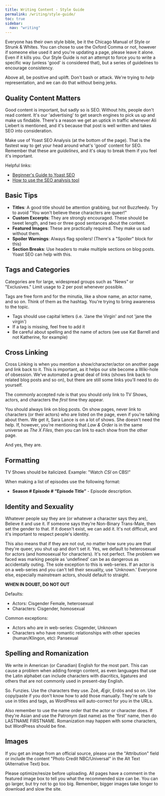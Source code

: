 ```yaml
---
title: Writing Content - Style Guide
permalink: /writing/style-guide/
toc: true
sidebar:
  nav: "writing"
---
```


Everyone has their own style bible, be it the Chicago Manual of Style or Strunk & Whites. You can chose to use the Oxford Comma or not, however if someone else used it and you're updating a page, please leave it alone. Even if it kills you. Our Style Guide is not an attempt to force you to write a specific way (unless 'good' is considered that), but a series of guidelines to encourage consistency.

Above all, be positive and uplift. Don't bash or attack. We're trying to _help_ representation, and we can do that without being jerks.

## Quality Content Matters

Good content is important, but sadly so is SEO. Without hits, people don't read content. It's our 'advertising' to get search engines to pick us up and make us findable. There's a reason we get an uptick in traffic whenever Ali Liebert is mentioned, and it's because that post is well written and takes SEO into consideration.

Make use of Yoast SEO Analysis (at the bottom of the page). That is the fastest way to get your head around what's 'good' content for SEO. Remember that these are _guidelines_, and it's okay to break them if you feel it's important.

Helpful links:

* [Beginner's Guide to Yoast SEO](https://yoast.com/beginners-guide-yoast-seo/)
* [How to use the SEO analysis tool](https://yoast.com/use-content-analysis-yoast-seo/)

## Basic Tips

* **Titles**: A good title should be attention grabbing, but not Buzzfeedy. Try to avoid "You won't believe these characters are queer!"
* **Custom Excerpts**: They are strongly encouraged. These should be tweet length, and two or three good sentances about the content.
* **Featured Images**: These are practically required. They make us sad without them.
* **Spoiler Warnings**: Always flag spoilers! (There's a "Spoiler" block for this)
* **Section Breaks**: Use headers to make multiple sections on blog posts. Yoast SEO can help with this.

## Tags and Categories

Categories are for large, widespread groups such as "News" or "Exclusives." Limit usage to 2 per post whenever possible.

Tags are free form and for the minutia, like a show name, an actor name, and so on. Think of them as the hashtag. You're trying to bring awareness to the topic.

* Tags should use capital letters (i.e. 'Jane the Virgin' and not 'jane the virgin')
* If a tag is missing, feel free to add it
* Be careful about spelling and the name of actors (we use Kat Barrell and not Katherine, for example)

## Cross Linking

Cross Linking is when you mention a show/character/actor on another page and link back to it. This is important, as it helps our site become a Wiki-hole of obsession. We've automated a great deal of links (shows link back to related blog posts and so on), but there are still some links you'll need to do yourself.

The commonly accepted rule is that you should only link to TV Shows, actors, and characters the _first_ time they appear.

You should always link on blog posts. On show pages, never link to characters (or their actors) who are listed on the page, even if you're talking about them. We get it, Sara Lance is on a lot of shows. She doesn't need the help. If, however, you're mentioning that _Law & Order_ is in the same universe as _The X Files_, then you can link to each show from the other page.

And yes, they are.

## Formatting

TV Shows should be italicized. Example: "Watch _CSI_ on CBS!"

When making a list of episodes use the following format:

* __Season # Episode # “Episode Title”__ - Episode description.

## Identity and Sexuality

Whatever people say they are (or whatever a character says they are), Believe it and use it. If someone says they're Non-Binary Trans-Male, then set the gender to that. If it doesn't exist, we can add it. It's not difficult, and it's important to respect people's identity.

This also means that if they are not out, no matter how sure you are that they're queer, you shut up and don't set it. Yes, we default to heterosexual for actors (and homosexual for characters). It's not perfect. The problem we faced was marking people as 'undefined' can be as dangerous as accidentally outing. The sole exception to this is web-series. If an actor is on a web-series and you can't tell their sexuality, use 'Unknown.' Everyone else, especially mainstream actors, should default to straight.

**WHEN IN DOUBT, DO NOT OUT**

Defaults:

* Actors: Cisgender Female, heterosexual
* Characters: Cisgender, homosexual

Common exceptions:

* Actors who are in web-series: Cisgender, Unknown
* Characters who have romantic relationships with other species (human/Klingon, etc): Pansexual

## Spelling and Romanization

We write in American (or Canadian) English for the most part. This can cause a problem when adding foreign content, as even languages that use the Latin alphabet can include characters with diacritics, ligatures and others that are not commonly used in present-day English.

So. Funzies. Use the characters they use. Zoë, Ægir, Erdös and so on. Use copy/paste if you don't know how to add those manually. They're safe to use in titles and tags, as WordPress will auto-correct for you in the URLs.

Also remember to use the name order that the actor or character does. If they're Asian and use the Patronym (last name) as the 'first' name, then do LASTNAME FIRSTNAME. Romanization may happen with some characters, but WordPress should be fine.

## Images

If you get an image from an official source, please use the "Attribution" field or include the content "Photo Credit NBC/Universal" in the Alt Text (Alternative Text) box.

Please optimize/resize before uploading. All pages have a comment in the featured image box to tell you what the recommended size can be. You can go larger, but try not to go too big. Remember, bigger images take longer to download and slow the site.
